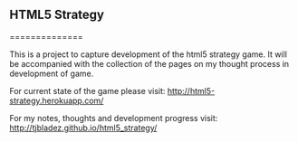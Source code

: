 ## HTML5 Strategy
==============

This is a project to capture development of the html5 strategy game. It will be accompanied with the collection of the pages on my thought process in development of game.

For current state of the game please visit: http://html5-strategy.herokuapp.com/

For my notes, thoughts and development progress visit: http://tjbladez.github.io/html5_strategy/